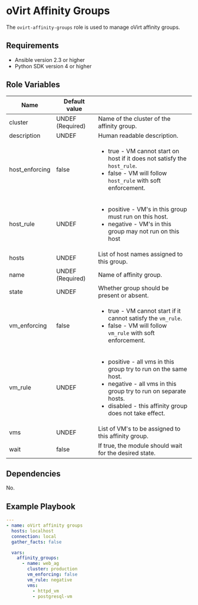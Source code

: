 oVirt Affinity Groups
====================================

The `ovirt-affinity-groups` role is used to manage oVirt affinity groups.

Requirements
------------

 * Ansible version 2.3 or higher
 * Python SDK version 4 or higher

Role Variables
--------------

| Name               | Default value       |                                              |
|--------------------|---------------------|----------------------------------------------|
| cluster            | UNDEF (Required)    |  Name of the cluster of the affinity group.  |
| description        | UNDEF               |  Human readable description.                 |
| host_enforcing     | false               |  <ul><li>true - VM cannot start on host if it does not satisfy the `host_rule`.</li><li>false - VM will follow `host_rule` with soft enforcement.</li></ul>|
| host_rule          | UNDEF               |  <ul><li>positive - VM's in this group must run on this host.</li> <li>negative - VM's in this group may not run on this host</li></ul> |
| hosts              | UNDEF               |  List of host names assigned to this group.  |
| name               | UNDEF (Required)    |  Name of affinity group.                     |
| state              | UNDEF               |  Whether group should be present or absent.  |
| vm_enforcing       | false               |  <ul><li>true - VM cannot start if it cannot satisfy the `vm_rule`.</li><li>false - VM will follow `vm_rule` with soft enforcement.</li></ul> |
| vm_rule            | UNDEF               |  <ul><li>positive - all vms in this group try to run on the same host.</li><li>negative - all vms in this group try to run on separate hosts.</li><li>disabled - this affinity group does not take effect.</li></ul> |
| vms                | UNDEF               |  List of VM's to be assigned to this affinity group. |
| wait               | false               |  If true, the module should wait for the desired state. |

Dependencies
------------

No.

Example Playbook
----------------
```yaml
---
- name: oVirt affinity groups
  hosts: localhost
  connection: local
  gather_facts: false

  vars:
    affinity_groups:
      - name: web_ag
        cluster: production
        vm_enforcing: false
        vm_rule: negative
        vms:
          - httpd_vm
          - postgresql-vm
